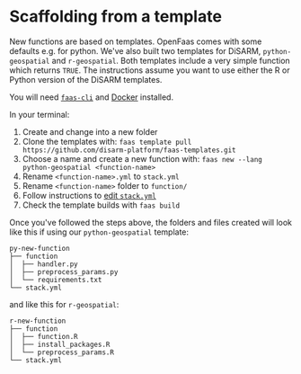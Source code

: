 # Scaffolding from a template

New functions are based on templates. OpenFaas comes with some defaults e.g. for python. We've also built two templates for DiSARM, `python-geospatial` and `r-geospatial`. Both templates include a very simple function which returns `TRUE`. The instructions assume you want to use either the R or Python version of the DiSARM templates.

You will need [`faas-cli`](https://docs.openfaas.com/cli/install/) and [Docker](https://docs.docker.com/engine/install/) installed.

In your terminal:

1. Create and change into a new folder
2. Clone the templates with: `faas template pull https://github.com/disarm-platform/faas-templates.git`
3. Choose a name and create a new function with: `faas new --lang python-geospatial <function-name>`
4. Rename `<function-name>.yml` to `stack.yml`
5. Rename `<function-name>` folder to `function/`
6. Follow instructions to [edit `stack.yml`](editing-stack-yml.md)
7. Check the template builds with `faas build`

Once you've followed the steps above, the folders and files created will look like this if using our `python-geospatial` template:

```text
py-new-function
├── function
│  ├── handler.py
│  ├── preprocess_params.py
│  └── requirements.txt
└── stack.yml
```

and like this for `r-geospatial`:

```text
r-new-function
├── function
│  ├── function.R
│  ├── install_packages.R
│  └── preprocess_params.R
└── stack.yml
```

